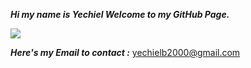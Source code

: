 
   ***Hi my name is Yechiel
      Welcome to my GitHub Page.***
      
<img align="center" src="https://github-readme-stats.vercel.app/api?username=yechielb2000&show_icons=true" />
<!-- [![Top Langs](https://github-readme-stats.vercel.app/api/top-langs/?username=yechielb2000&layout=compact)](https://github.com/anuraghazra/github-readme-stats) -->
 
 ***Here's my Email to contact :*** yechielb2000@gmail.com
